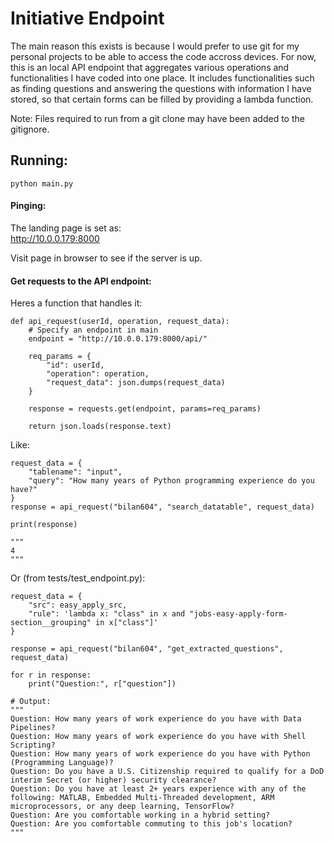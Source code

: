 # Initiative Endpoint  

The main reason this exists is because I would prefer to use git for my personal projects to be able to access the code accross devices. For now, this is an local API endpoint that aggregates various operations and functionalities I have coded into one place. It includes functionalities such as finding questions and answering the questions with information I have stored, so that certain forms can be filled by providing a lambda function.

Note: Files required to run from a git clone may have been added to the gitignore.

## Running:  
```
python main.py
```

#### Pinging:  
The landing page is set as:  
http://10.0.0.179:8000  

Visit page in browser to see if the server is up.  

#### Get requests to the API endpoint:  

Heres a function that handles it:  
```
def api_request(userId, operation, request_data):
    # Specify an endpoint in main
    endpoint = "http://10.0.0.179:8000/api/"

    req_params = {
        "id": userId,
        "operation": operation,
        "request_data": json.dumps(request_data)
    }

    response = requests.get(endpoint, params=req_params)
    
    return json.loads(response.text)
```

Like:  
```
request_data = {
    "tablename": "input",
    "query": "How many years of Python programming experience do you have?"
}
response = api_request("bilan604", "search_datatable", request_data)

print(response)

"""
4
"""
```

Or (from tests/test_endpoint.py):  
```
request_data = {
    "src": easy_apply_src,
    "rule": 'lambda x: "class" in x and "jobs-easy-apply-form-section__grouping" in x["class"]'
}

response = api_request("bilan604", "get_extracted_questions", request_data)

for r in response:
    print("Question:", r["question"])

# Output:
"""
Question: How many years of work experience do you have with Data Pipelines?
Question: How many years of work experience do you have with Shell Scripting?
Question: How many years of work experience do you have with Python (Programming Language)?
Question: Do you have a U.S. Citizenship required to qualify for a DoD interim Secret (or higher) security clearance?
Question: Do you have at least 2+ years experience with any of the following: MATLAB, Embedded Multi-Threaded development, ARM microprocessors, or any deep learning, TensorFlow?
Question: Are you comfortable working in a hybrid setting?
Question: Are you comfortable commuting to this job's location?
"""
```


